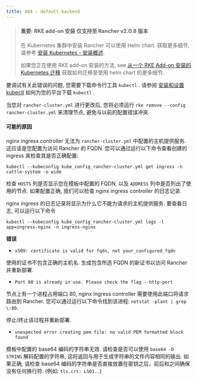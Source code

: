 ```yaml
---
title: 404 - default backend
---
```


> #### **重要: RKE add-on 安装 仅支持至 Rancher v2.0.8 版本**
>
> 在 Kubernetes 集群中安装 Rancher 可以使用 Helm chart. 获取更多细节, 请参考 [安装 Kubernetes - 安装概述](/docs/installation/k8s-install/#installation-outline).
>
> 如果您正在使用 RKE add-on 安装的方法, see [从一个 RKE Add-on 安装的 Kubernetes 迁移](/docs/upgrades/upgrades/migrating-from-rke-add-on/) 获取如何迁移至使用 helm chart 的更多细节.

要调试有关此错误的问题, 您需要下载命令行工具 `kubectl` . 请参阅 [安装和设置 kubectl](https://kubernetes.io/docs/tasks/tools/install-kubectl/) 如何为您的平台下载 `kubectl` .

当您对 `rancher-cluster.yml` 进行更改后, 您将必须运行 `rke remove --config rancher-cluster.yml` 来清理节点, 避免与以前的配置错误冲突.

#### 可能的原因

nginx ingress controller 无法为 `rancher-cluster.yml` 中配置的主机提供服务. 这应该是您配置为访问 Rancher 的 FQDN. 您可以通过运行以下命令查看创建的 ingress 来检查其是否正确配置:

```
kubectl --kubeconfig kube_config_rancher-cluster.yml get ingress -n cattle-system -o wide
```

检查 `HOSTS` 列是否显示您在模板中配置的 FQDN, 以及 `ADDRESS` 列中是否列出了使用的节点. 如果配置正确, 我们可以检查 nginx ingress controller 的日志记录.

nginx ingress 的日志记录将显示为什么它不能为请求的主机提供服务. 要查看日志, 可以运行以下命令

```
kubectl --kubeconfig kube_config_rancher-cluster.yml logs -l app=ingress-nginx -n ingress-nginx
```

<b>错误</b>

- `x509: certificate is valid for fqdn, not your_configured_fqdn`

使用的证书不包含正确的主机名. 生成包含所选 FQDN 的新证书以访问 Rancher 并重新部署.

- `Port 80 is already in use. Please check the flag --http-port`

节点上有一个进程占用端口 80, nginx ingress controller 需要使用此端口将请求路由到 Rancher. 您可以通过运行以下命令找到该进程: `netstat -plant | grep \:80`.

停止/终止该过程并重新部署.

- `unexpected error creating pem file: no valid PEM formatted block found`

模板中配置的 base64 编码的字符串无效. 请检查是否可以使用 `base64 -D STRING` 解码配置的字符串, 这将返回与用于生成字符串的文件内容相同的输出. 如果正确, 请检查 base64 编码的字符串是否直接放置在密钥之后，前后和之间确保没有任何换行符. (例如: `tls.crt: LS01..`)
